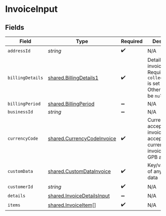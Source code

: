# InvoiceInput


## Fields

| Field                                                                                              | Type                                                                                               | Required                                                                                           | Description                                                                                        | Example                                                                                            |
| -------------------------------------------------------------------------------------------------- | -------------------------------------------------------------------------------------------------- | -------------------------------------------------------------------------------------------------- | -------------------------------------------------------------------------------------------------- | -------------------------------------------------------------------------------------------------- |
| `addressId`                                                                                        | *string*                                                                                           | :heavy_check_mark:                                                                                 | N/A                                                                                                | add_01ghbkbv8s6kjram8fbfz49p45                                                                     |
| `billingDetails`                                                                                   | [shared.BillingDetails1](../../models/shared/billingdetails1.md)                                   | :heavy_check_mark:                                                                                 | Details for invoicing. Required if `collection_mode` is set to `manual`. Otherwise must be `null`. |                                                                                                    |
| `billingPeriod`                                                                                    | [shared.BillingPeriod](../../models/shared/billingperiod.md)                                       | :heavy_minus_sign:                                                                                 | N/A                                                                                                |                                                                                                    |
| `businessId`                                                                                       | *string*                                                                                           | :heavy_minus_sign:                                                                                 | N/A                                                                                                | biz_01ghbkcbs88yxj4fxecevjz9g7                                                                     |
| `currencyCode`                                                                                     | [shared.CurrencyCodeInvoice](../../models/shared/currencycodeinvoice.md)                           | :heavy_check_mark:                                                                                 | Currency codes accepted for invoice. Current accepted currencies for invoice: EUR, GPB and USD.    |                                                                                                    |
| `customData`                                                                                       | [shared.CustomDataInvoice](../../models/shared/customdatainvoice.md)                               | :heavy_check_mark:                                                                                 | Key/value pairs of any custom data                                                                 |                                                                                                    |
| `customerId`                                                                                       | *string*                                                                                           | :heavy_check_mark:                                                                                 | N/A                                                                                                | ctm_01ghbkbbm326p19wh85fnr0xft                                                                     |
| `details`                                                                                          | [shared.InvoiceDetailsInput](../../models/shared/invoicedetailsinput.md)                           | :heavy_minus_sign:                                                                                 | N/A                                                                                                |                                                                                                    |
| `items`                                                                                            | [shared.InvoiceItem](../../models/shared/invoiceitem.md)[]                                         | :heavy_check_mark:                                                                                 | N/A                                                                                                |                                                                                                    |
